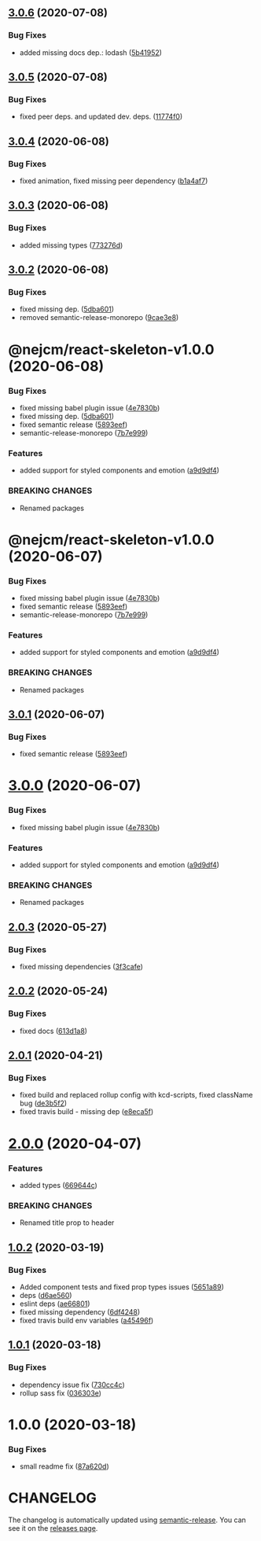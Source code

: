## [3.0.6](https://github.com/nejcm/react-skeleton/compare/v3.0.5...v3.0.6) (2020-07-08)


### Bug Fixes

* added missing docs dep.: lodash ([5b41952](https://github.com/nejcm/react-skeleton/commit/5b419529aee08167e18f12b5cc83be88c557a217))

## [3.0.5](https://github.com/nejcm/react-skeleton/compare/v3.0.4...v3.0.5) (2020-07-08)


### Bug Fixes

* fixed peer deps. and updated dev. deps. ([11774f0](https://github.com/nejcm/react-skeleton/commit/11774f076bf4fe19ca0aae8d27207d88a37778a7))

## [3.0.4](https://github.com/nejcm/react-skeleton/compare/v3.0.3...v3.0.4) (2020-06-08)


### Bug Fixes

* fixed animation, fixed missing peer dependency ([b1a4af7](https://github.com/nejcm/react-skeleton/commit/b1a4af78f5a83097dae8d8ca8f98c70502823dbc))

## [3.0.3](https://github.com/nejcm/react-skeleton/compare/v3.0.2...v3.0.3) (2020-06-08)


### Bug Fixes

* added missing types ([773276d](https://github.com/nejcm/react-skeleton/commit/773276d92bd5e058d707d2d68e02f8ea67929999))

## [3.0.2](https://github.com/nejcm/react-skeleton/compare/v3.0.1...v3.0.2) (2020-06-08)


### Bug Fixes

* fixed missing dep. ([5dba601](https://github.com/nejcm/react-skeleton/commit/5dba60106a2363376a2783f0ba7de2198f2d84f6))
* removed semantic-release-monorepo ([9cae3e8](https://github.com/nejcm/react-skeleton/commit/9cae3e8fb9a7b5c07c72796f40c742823c274d83))

# @nejcm/react-skeleton-v1.0.0 (2020-06-08)


### Bug Fixes

* fixed missing babel plugin issue ([4e7830b](https://github.com/nejcm/react-skeleton/commit/4e7830bdaf9faec25fc074e9f242bac437061779))
* fixed missing dep. ([5dba601](https://github.com/nejcm/react-skeleton/commit/5dba60106a2363376a2783f0ba7de2198f2d84f6))
* fixed semantic release ([5893eef](https://github.com/nejcm/react-skeleton/commit/5893eef72281078289aba39a54670fb948830a96))
* semantic-release-monorepo ([7b7e999](https://github.com/nejcm/react-skeleton/commit/7b7e99933ba7716e4b2aa7203e174a4ce6a9f364))


### Features

* added support for styled components and emotion ([a9d9df4](https://github.com/nejcm/react-skeleton/commit/a9d9df4dfe046ffeb5a0d72c3f6ba95287b2d9f5))


### BREAKING CHANGES

* Renamed packages

# @nejcm/react-skeleton-v1.0.0 (2020-06-07)


### Bug Fixes

* fixed missing babel plugin issue ([4e7830b](https://github.com/nejcm/react-skeleton/commit/4e7830bdaf9faec25fc074e9f242bac437061779))
* fixed semantic release ([5893eef](https://github.com/nejcm/react-skeleton/commit/5893eef72281078289aba39a54670fb948830a96))
* semantic-release-monorepo ([7b7e999](https://github.com/nejcm/react-skeleton/commit/7b7e99933ba7716e4b2aa7203e174a4ce6a9f364))


### Features

* added support for styled components and emotion ([a9d9df4](https://github.com/nejcm/react-skeleton/commit/a9d9df4dfe046ffeb5a0d72c3f6ba95287b2d9f5))


### BREAKING CHANGES

* Renamed packages

## [3.0.1](https://github.com/nejcm/react-skeleton/compare/v3.0.0...v3.0.1) (2020-06-07)

### Bug Fixes

- fixed semantic release
  ([5893eef](https://github.com/nejcm/react-skeleton/commit/5893eef72281078289aba39a54670fb948830a96))

# [3.0.0](https://github.com/nejcm/react-skeleton/compare/v2.0.3...v3.0.0) (2020-06-07)

### Bug Fixes

- fixed missing babel plugin issue
  ([4e7830b](https://github.com/nejcm/react-skeleton/commit/4e7830bdaf9faec25fc074e9f242bac437061779))

### Features

- added support for styled components and emotion
  ([a9d9df4](https://github.com/nejcm/react-skeleton/commit/a9d9df4dfe046ffeb5a0d72c3f6ba95287b2d9f5))

### BREAKING CHANGES

- Renamed packages

## [2.0.3](https://github.com/nejcm/react-skeleton/compare/v2.0.2...v2.0.3) (2020-05-27)

### Bug Fixes

- fixed missing dependencies
  ([3f3cafe](https://github.com/nejcm/react-skeleton/commit/3f3cafee3f9ed17cbde72a6dc3c29a721d5c2405))

## [2.0.2](https://github.com/nejcm/react-skeleton/compare/v2.0.1...v2.0.2) (2020-05-24)

### Bug Fixes

- fixed docs
  ([613d1a8](https://github.com/nejcm/react-skeleton/commit/613d1a8bd90596c6e2cf2192db68ab3e066c1412))

## [2.0.1](https://github.com/nejcm/react-skeleton/compare/v2.0.0...v2.0.1) (2020-04-21)

### Bug Fixes

- fixed build and replaced rollup config with kcd-scripts, fixed className bug
  ([de3b5f2](https://github.com/nejcm/react-skeleton/commit/de3b5f27bd4c740c18bb99f96b62bd7650498f0b))
- fixed travis build - missing dep
  ([e8eca5f](https://github.com/nejcm/react-skeleton/commit/e8eca5f657f2123e089cc8aa86677787e0ea5196))

# [2.0.0](https://github.com/nejcm/react-skeleton/compare/v1.0.2...v2.0.0) (2020-04-07)

### Features

- added types
  ([669644c](https://github.com/nejcm/react-skeleton/commit/669644cf923356b719fd56fa40b990f1e68d5977))

### BREAKING CHANGES

- Renamed title prop to header

## [1.0.2](https://github.com/nejcm/react-skeleton/compare/v1.0.1...v1.0.2) (2020-03-19)

### Bug Fixes

- Added component tests and fixed prop types issues
  ([5651a89](https://github.com/nejcm/react-skeleton/commit/5651a898bb06936a975934061c5d3eee9304aae8))
- deps
  ([d6ae560](https://github.com/nejcm/react-skeleton/commit/d6ae56007f90da99f26388eb66e8ecad10f596a9))
- eslint deps
  ([ae66801](https://github.com/nejcm/react-skeleton/commit/ae66801f4b5efa3065587ed87dcbcd078f04ca27))
- fixed missing dependency
  ([6df4248](https://github.com/nejcm/react-skeleton/commit/6df42488e8d7f72b91271be8f5bde3bf4aa5adda))
- fixed travis build env variables
  ([a45496f](https://github.com/nejcm/react-skeleton/commit/a45496f5ab0a34cf7ca99776b7418271a8820daf))

## [1.0.1](https://github.com/nejcm/react-skeleton/compare/v1.0.0...v1.0.1) (2020-03-18)

### Bug Fixes

- dependency issue fix
  ([730cc4c](https://github.com/nejcm/react-skeleton/commit/730cc4c925e499de774190e674d3eb5473e948a6))
- rollup sass fix
  ([036303e](https://github.com/nejcm/react-skeleton/commit/036303ea8df51a1cacc391e4754369b873dd5e0f))

# 1.0.0 (2020-03-18)

### Bug Fixes

- small readme fix
  ([87a620d](https://github.com/nejcm/react-skeleton/commit/87a620d16c08e686713e4ed7e0467834c65f95d0))

# CHANGELOG

The changelog is automatically updated using
[semantic-release](https://github.com/semantic-release/semantic-release). You
can see it on the [releases page](../../releases).
